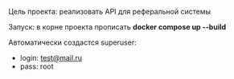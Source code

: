 Цель проекта: реализовать API для реферальной системы

Запуск: в корне проекта прописать **docker compose up --build**

Автоматически создастся superuser: 
  - login: test@mail.ru
  - pass: root
